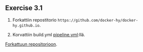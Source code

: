 ## Exercise 3.1

1) Forkattiin repostitorio `https://github.com/docker-hy/docker-hy.github.io`.

2) Korvattiin build.yml [pipeline.yml](./attachments/ex1/pipeline.yml):llä.

[Forkattuun repositorioon](https://github.com/ankaleh/docker-hy.github.io).
